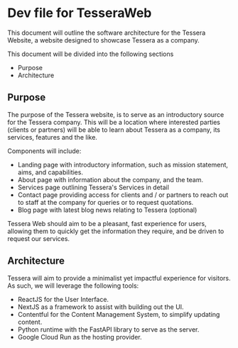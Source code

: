 # Dev file for TesseraWeb

This document will outline the software architecture for the Tessera Website, a website designed to showcase Tessera as a company.

This document will be divided into the following sections

- Purpose
- Architecture

## Purpose

The purpose of the Tessera website, is to serve as an introductory source for the Tessera company. This will be a location where interested parties (clients or partners) will be able to learn about Tessera as a company, its services, features and the like.

Components will include:

- Landing page with introductory information, such as mission statement, aims, and capabilities.
- About page with information about the company, and the team.
- Services page outlining Tessera's Services in detail
- Contact page providing access for clients and / or partners to reach out to staff at the company for queries or to request quotations.
- Blog page with latest blog news relating to Tessera (optional)

Tessera Web should aim to be a pleasant, fast experience for users, allowing them to quickly get the information they require, and be driven to request our services.

## Architecture

Tessera will aim to provide a minimalist yet impactful experience for visitors. As such, we will leverage the following tools:

- ReactJS for the User Interface.
- NextJS as a framework to assist with building out the UI.
- Contentful for the Content Management System, to simplify updating content.
- Python runtime with the FastAPI library to serve as the server.
- Google Cloud Run as the hosting provider.
